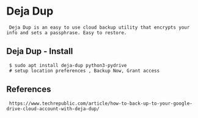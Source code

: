 Deja Dup
=====

     Deja Dup is an easy to use cloud backup utility that encrypts your info and sets a passphrase. Easy to restore. 

Deja Dup - Install
------------------

     $ sudo apt install deja-dup python3-pydrive
     # setup location preferences , Backup Now, Grant access


References
----------

     https://www.techrepublic.com/article/how-to-back-up-to-your-google-drive-cloud-account-with-deja-dup/